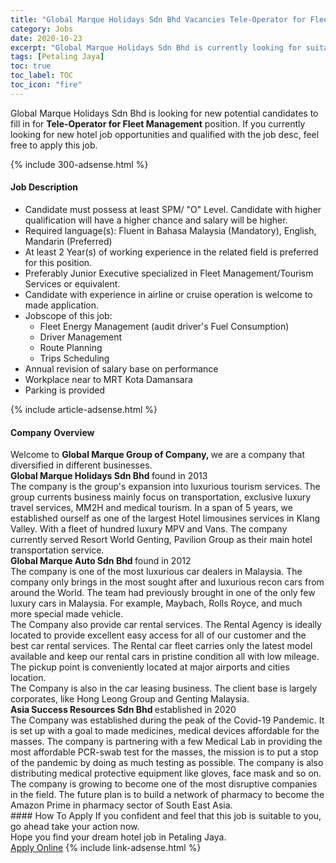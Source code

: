 ```yaml
---
title: "Global Marque Holidays Sdn Bhd Vacancies Tele-Operator for Fleet Management" 
category: Jobs 
date: 2020-10-23 
excerpt: "Global Marque Holidays Sdn Bhd is currently looking for suitable person to fill in the Tele-Operator for Fleet Management which positioned at Petaling Jaya" 
tags: [Petaling Jaya] 
toc: true 
toc_label: TOC 
toc_icon: "fire" 
--- 
```


<p>Global Marque Holidays Sdn Bhd is looking for new potential candidates to fill in for <b>Tele-Operator for Fleet Management</b> position. If you currently looking for new hotel job opportunities and qualified with the job desc, feel free to apply this job.
</p>{% include 300-adsense.html %} 
<div><div><h4>Job Description</h4></div><div><div><span><div><ul><li>Candidate must possess at least SPM/ "O" Level. Candidate with higher qualification will have a higher chance and salary will be higher.</li><li>Required language(s): Fluent in Bahasa Malaysia (Mandatory), English, Mandarin (Preferred)</li><li>At least 2&#160;Year(s) of working experience in the related field is preferred for this position.</li><li>Preferably Junior Executive specialized in Fleet Management/Tourism Services or equivalent.</li><li>Candidate with experience in airline or cruise operation is welcome to made application.</li><li>Jobscope of this job:<ul><li>Fleet Energy Management (audit driver's Fuel Consumption)</li><li>Driver Management</li><li>Route Planning</li><li>Trips Scheduling</li></ul></li><li>Annual revision of salary base on performance</li><li>Workplace near to MRT Kota Damansara</li><li>Parking is provided</li></ul></div></span></div></div></div> 
{% include article-adsense.html %} 
<div><div><h4>Company Overview</h4></div><div><div><span><div><div>Welcome to <strong>Global Marque Group of Company, </strong>we are a company that diversified in different businesses.</div>
<div><strong>Global Marque Holidays Sdn Bhd </strong>found in 2013</div>
<div>The company is the group's expansion into luxurious tourism services. The group currents business mainly focus on transportation, exclusive luxury travel services, MM2H and medical tourism. In a span of 5 years, we established ourself as one of the largest Hotel limousines services in Klang Valley. With a fleet of hundred luxury MPV and Vans. The company currently served Resort World Genting, Pavilion Group as their main hotel transportation service.</div>
<div><strong>Global Marque Auto Sdn Bhd&#160;</strong>found in 2012</div>
<div>The company is one of the most luxurious car dealers in Malaysia. The company only brings in the most sought after and luxurious recon cars from around the World. The team had previously brought in one of the only few luxury cars in Malaysia. For example, Maybach, Rolls Royce, and much more special made vehicle.</div>
<div>The Company also provide car rental services. The Rental Agency is ideally located to provide excellent easy access for all of our customer and the best car rental services. The Rental car fleet carries only the latest model available and keep our rental cars in pristine condition all with low mileage. The pickup point is conveniently located at major airports and cities location.</div>
<div>The Company is also in the car leasing business. The client base is largely corporates, like Hong Leong Group and Genting Malaysia.</div>
<div><strong>Asia Success Resources Sdn Bhd&#160;</strong>established in 2020</div>
<div>The Company was established during the peak of the Covid-19 Pandemic. It is set up with a goal to made medicines, medical devices affordable for the masses. The company is partnering with a few Medical Lab in providing the most affordable PCR-swab test for the masses, the mission is to put a stop of the pandemic by doing as much testing as possible. The company is also distributing medical protective equipment like gloves, face mask and so on. The company is growing to become one of the most disruptive companies in the field. The future plan is to build a network of pharmacy to become the Amazon Prime in pharmacy sector of South East Asia.</div></div></span></div></div></div> 
#### How To Apply 
If you confident and feel that this job is suitable to you, go ahead take your action now. <br/> 
Hope you find your dream hotel job in Petaling Jaya. <br/> 
<a href="https://www.jobstreet.com.my/en/job/tele-operator-for-fleet-management-4410786?jobId=jobstreet-my-job-4410786" class="btn btn--info" target="_blank" rel="nofollow noopenner">Apply Online</a> 
{% include link-adsense.html %} 